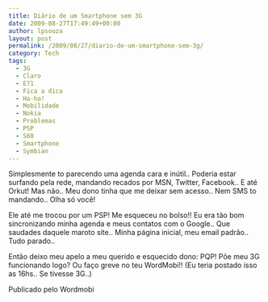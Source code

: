 ```yaml
---
title: Diário de um Smartphone sem 3G
date: 2009-08-27T17:49:49+00:00
author: lpsouza
layout: post
permalink: /2009/08/27/diario-de-um-smartphone-sem-3g/
category: Tech
tags:
  - 3G
  - Claro
  - E71
  - Fica a dica
  - Ha-ha!
  - Mobilidade
  - Nokia
  - Problemas
  - PSP
  - S60
  - Smartphone
  - Symbian
---
```

Simplesmente to parecendo uma agenda cara e inútil.. Poderia estar surfando pela rede, mandando recados por MSN, Twitter, Facebook.. E até Orkut! Mas não.. Meu dono tinha que me deixar sem acesso.. Nem SMS to mandando.. Olha só você!

Ele até me trocou por um PSP! Me esqueceu no bolso!! Eu era tão bom sincronizando minha agenda e meus contatos com o Google.. Que saudades daquele maroto site.. Minha página inicial, meu email padrão.. Tudo parado..

Então deixo meu apelo a meu querido e esquecido dono: PQP! Põe meu 3G funcionando logo? Ou faço greve no teu WordMobi!!
(Eu teria postado isso as 16hs.. Se tivesse 3G..)

Publicado pelo Wordmobi
